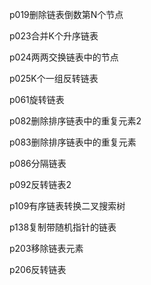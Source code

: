 
p019删除链表倒数第N个节点

p023合并K个升序链表

p024两两交换链表中的节点

p025K个一组反转链表

p061旋转链表

p082删除排序链表中的重复元素2

p083删除排序链表中的重复元素

p086分隔链表

p092反转链表2

p109有序链表转换二叉搜索树

p138复制带随机指针的链表

p203移除链表元素

p206反转链表

